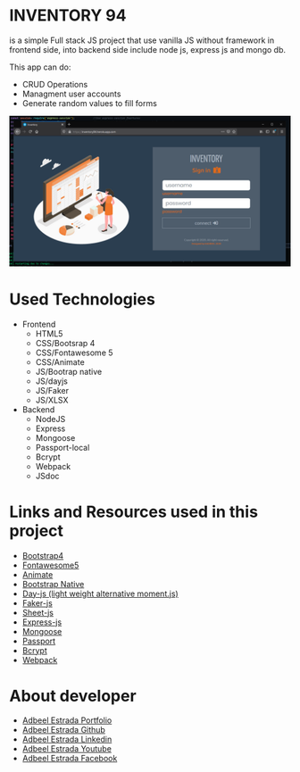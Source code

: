 # INVENTORY 94
is a simple Full stack JS project that use vanilla JS without framework in frontend side, into backend side include node js, express js and mongo db.

This app can do:
- CRUD Operations
- Managment user accounts
- Generate random values to fill forms

![](/src/frontend/img/readme.png)
<!--
# Project documentation structure
- Frontend (views)
  - [login](/doc/Frontend_01-login.html)
  - [welcome](/doc/Frontend_02-welcome.html)
  - [about](/doc/Frontend_03-about.html)
  - [error](/doc/Frontend_06-error.html)
  - [unauthorized](/doc/Frontend_07-unauth.html)
  - [table](/doc/Frontend_11-table.html)
  - [article](/doc/Frontend_12-article.html)
  - [options](/doc/Frontend_16-options.html)
  - [users](/Frontend_17-users.html)

- Frontend (helper)
  - [service](/doc/Frontend_service.html)

- Backend (routes)
  - [article](/doc/Backend_route_article.html)
  - [login](/doc/Backend_route_login.html)
  - [options](/doc/Backend_route_options.html)
  - [table](/doc/Backend_route_options.html)
-->
# Used Technologies
- Frontend
  - HTML5
  - CSS/Bootsrap 4
  - CSS/Fontawesome 5
  - CSS/Animate
  - JS/Bootrap native
  - JS/dayjs
  - JS/Faker
  - JS/XLSX
- Backend
  - NodeJS
  - Express
  - Mongoose
  - Passport-local
  - Bcrypt
  - Webpack
  - JSdoc

# Links and Resources used in this project
- [Bootstrap4](https://getbootstrap.com/docs/4.6/getting-started/introduction/)
- [Fontawesome5](https://fontawesome.com/how-to-use/on-the-web/setup/hosting-font-awesome-yourself)
- [Animate](https://animate.style/)
- [Bootstrap Native](https://thednp.github.io/bootstrap.native/)
- [Day-js (light weight alternative moment.js)](https://day.js.org/)
- [Faker-js](https://fakercloud.com/api)
- [Sheet-js](https://sheetjs.com/)
- [Express-js](https://expressjs.com/)
- [Mongoose](https://mongoosejs.com/)
- [Passport](http://www.passportjs.org/)
- [Bcrypt](https://www.npmjs.com/package/bcrypt)
- [Webpack](https://webpack.js.org/)

# About developer
- [Adbeel Estrada Portfolio](https://eadbeel94.web.app/)
- [Adbeel Estrada Github](https://github.com/eadbeel94?tab=repositories)
- [Adbeel Estrada Linkedin](https://www.linkedin.com/in/adbeel-estrada-9a332b181/)
- [Adbeel Estrada Youtube](https://www.youtube.com/channel/UCKpR_x5WgtNCXx0oE2GuNag)
- [Adbeel Estrada Facebook](https://www.facebook.com/Z1K3C)